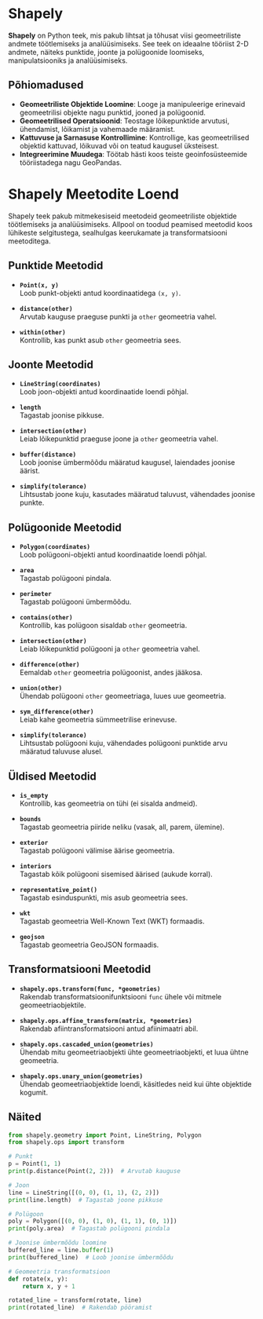 # Shapely

**Shapely** on Python teek, mis pakub lihtsat ja tõhusat viisi geomeetriliste andmete töötlemiseks ja analüüsimiseks. See teek on ideaalne tööriist 2-D andmete, näiteks punktide, joonte ja polügoonide loomiseks, manipulatsiooniks ja analüüsimiseks.

## Põhiomadused

- **Geomeetriliste Objektide Loomine**: Looge ja manipuleerige erinevaid geomeetrilisi objekte nagu punktid, jooned ja polügoonid.
- **Geomeetrilised Operatsioonid**: Teostage lõikepunktide arvutusi, ühendamist, lõikamist ja vahemaade määramist.
- **Kattuvuse ja Sarnasuse Kontrollimine**: Kontrollige, kas geomeetrilised objektid kattuvad, lõikuvad või on teatud kaugusel üksteisest.
- **Integreerimine Muudega**: Töötab hästi koos teiste geoinfosüsteemide tööriistadega nagu GeoPandas.






# Shapely Meetodite Loend

Shapely teek pakub mitmekesiseid meetodeid geomeetriliste objektide töötlemiseks ja analüüsimiseks. Allpool on toodud peamised meetodid koos lühikeste selgitustega, sealhulgas keerukamate ja transformatsiooni meetoditega.

## **Punktide Meetodid**

- **`Point(x, y)`**  
  Loob punkt-objekti antud koordinaatidega `(x, y)`.

- **`distance(other)`**  
  Arvutab kauguse praeguse punkti ja `other` geomeetria vahel.

- **`within(other)`**  
  Kontrollib, kas punkt asub `other` geomeetria sees.

## **Joonte Meetodid**

- **`LineString(coordinates)`**  
  Loob joon-objekti antud koordinaatide loendi põhjal.

- **`length`**  
  Tagastab joonise pikkuse.

- **`intersection(other)`**  
  Leiab lõikepunktid praeguse joone ja `other` geomeetria vahel.

- **`buffer(distance)`**  
  Loob joonise ümbermõõdu määratud kaugusel, laiendades joonise äärist.

- **`simplify(tolerance)`**  
  Lihtsustab joone kuju, kasutades määratud taluvust, vähendades joonise punkte.

## **Polügoonide Meetodid**

- **`Polygon(coordinates)`**  
  Loob polügooni-objekti antud koordinaatide loendi põhjal.

- **`area`**  
  Tagastab polügooni pindala.

- **`perimeter`**  
  Tagastab polügooni ümbermõõdu.

- **`contains(other)`**  
  Kontrollib, kas polügoon sisaldab `other` geomeetria.

- **`intersection(other)`**  
  Leiab lõikepunktid polügooni ja `other` geomeetria vahel.

- **`difference(other)`**  
  Eemaldab `other` geomeetria polügoonist, andes jääkosa.

- **`union(other)`**  
  Ühendab polügooni `other` geomeetriaga, luues uue geomeetria.

- **`sym_difference(other)`**  
  Leiab kahe geomeetria sümmeetrilise erinevuse.

- **`simplify(tolerance)`**  
  Lihtsustab polügooni kuju, vähendades polügooni punktide arvu määratud taluvuse alusel.

## **Üldised Meetodid**

- **`is_empty`**  
  Kontrollib, kas geomeetria on tühi (ei sisalda andmeid).

- **`bounds`**  
  Tagastab geomeetria piiride neliku (vasak, all, parem, ülemine).

- **`exterior`**  
  Tagastab polügooni välimise äärise geomeetria.

- **`interiors`**  
  Tagastab kõik polügooni sisemised äärised (aukude korral).

- **`representative_point()`**  
  Tagastab esinduspunkti, mis asub geomeetria sees.

- **`wkt`**  
  Tagastab geomeetria Well-Known Text (WKT) formaadis.

- **`geojson`**  
  Tagastab geomeetria GeoJSON formaadis.

## **Transformatsiooni Meetodid**

- **`shapely.ops.transform(func, *geometries)`**  
  Rakendab transformatsioonifunktsiooni `func` ühele või mitmele geomeetriaobjektile.

- **`shapely.ops.affine_transform(matrix, *geometries)`**  
  Rakendab afiintransformatsiooni antud afiinimaatri abil.

- **`shapely.ops.cascaded_union(geometries)`**  
  Ühendab mitu geomeetriaobjekti ühte geomeetriaobjekti, et luua ühtne geomeetria.

- **`shapely.ops.unary_union(geometries)`**  
  Ühendab geomeetriaobjektide loendi, käsitledes neid kui ühte objektide kogumit.

## **Näited**

```python
from shapely.geometry import Point, LineString, Polygon
from shapely.ops import transform

# Punkt
p = Point(1, 1)
print(p.distance(Point(2, 2)))  # Arvutab kauguse

# Joon
line = LineString([(0, 0), (1, 1), (2, 2)])
print(line.length)  # Tagastab joone pikkuse

# Polügoon
poly = Polygon([(0, 0), (1, 0), (1, 1), (0, 1)])
print(poly.area)  # Tagastab polügooni pindala

# Joonise ümbermõõdu loomine
buffered_line = line.buffer(1)
print(buffered_line)  # Loob joonise ümbermõõdu

# Geomeetria transformatsioon
def rotate(x, y):
    return x, y + 1

rotated_line = transform(rotate, line)
print(rotated_line)  # Rakendab pööramist
